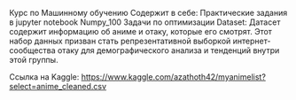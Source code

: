 Курс по Машинному обучению
Содержит в себе:
Практические задания в jupyter notebook
Numpy_100
Задачи по оптимизации
Dataset:
Датасет содержит информацию об аниме и отаку, которые его смотрят. Этот набор данных призван стать репрезентативной выборкой интернет-сообщества отаку для демографического анализа и тенденций внутри этой группы.

Ссылка на Kaggle: https://www.kaggle.com/azathoth42/myanimelist?select=anime_cleaned.csv
